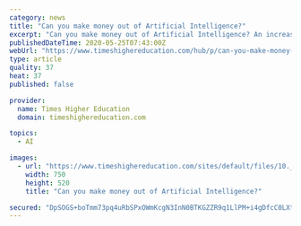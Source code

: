 ```yaml
---
category: news
title: "Can you make money out of Artificial Intelligence?"
excerpt: "Can you make money out of Artificial Intelligence? An increasing number of companies in the United States, Europe, and China are using this technology. What about in Mexico? There’s still a window of opportunity in the sector."
publishedDateTime: 2020-05-25T07:43:00Z
webUrl: "https://www.timeshighereducation.com/hub/p/can-you-make-money-out-artificial-intelligence"
type: article
quality: 37
heat: 37
published: false

provider:
  name: Times Higher Education
  domain: timeshighereducation.com

topics:
  - AI

images:
  - url: "https://www.timeshighereducation.com/sites/default/files/10._can_you_make_money_out_of_artificial_intelligence.jpg"
    width: 750
    height: 520
    title: "Can you make money out of Artificial Intelligence?"

secured: "DpSOGS+boTmm73pq4uRbSPxOWmKcgN3InN0BTKGZZR9q1LlPM+i4gDfcC0LXthVzvQcVjOqU1DOxpHrqD7pAjr6CGZR3SNpGZVAL5v26c5dAZfnWLK6R03i4PxCyJfhCQGYL2czLkp53ev7Y/rxngqIgGVOw2V0tZr+qJuUYaPs6EW4Qz8FFrKWDGk9AznMHxUvNZqNdHIS2dRPIcD9OYZ+bPk16++uK2XZIveRRKxbaRYxucNqepKYXgMf2YA05uduGJppgQueD7pAE1ef0lr/SL2uEOPTgTJ6zx0ymPhkWVOhzgtsLwNbNAh2/snT2;UiMQUl6qFEwR5f7q5k8LHg=="
---
```


